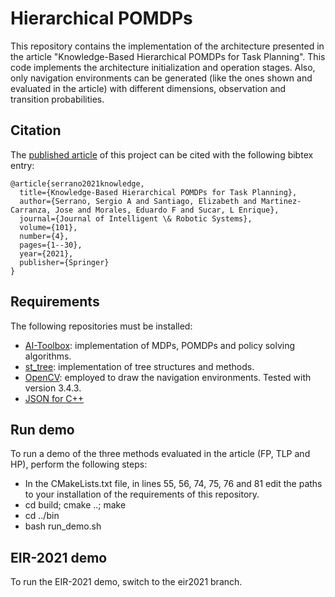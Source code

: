 # Hierarchical POMDPs

This repository contains the implementation of the architecture presented in the article "Knowledge-Based Hierarchical POMDPs for Task Planning". This code implements the architecture initialization and operation stages. Also, only navigation environments can be generated (like the ones shown and evaluated in the article) with different dimensions, observation and transition probabilities.

## Citation

The [published article](https://link.springer.com/article/10.1007/s10846-021-01348-8) of this project can be cited with the following bibtex entry:

```
@article{serrano2021knowledge,
  title={Knowledge-Based Hierarchical POMDPs for Task Planning},
  author={Serrano, Sergio A and Santiago, Elizabeth and Martinez-Carranza, Jose and Morales, Eduardo F and Sucar, L Enrique},
  journal={Journal of Intelligent \& Robotic Systems},
  volume={101},
  number={4},
  pages={1--30},
  year={2021},
  publisher={Springer}
}
```

## Requirements

The following repositories must be installed:

- [AI-Toolbox](https://github.com/Svalorzen/AI-Toolbox): implementation of MDPs, POMDPs and policy solving algorithms.
- [st_tree](https://github.com/erikerlandson/st_tree): implementation of tree structures and methods.
- [OpenCV](https://github.com/opencv/opencv): employed to draw the navigation environments. Tested with version 3.4.3.
- [JSON for C++](https://github.com/nlohmann/json)

## Run demo

To run a demo of the three methods evaluated in the article (FP, TLP and HP), perform the following steps:
- In the CMakeLists.txt file, in lines 55, 56, 74, 75, 76 and 81 edit the paths to your installation of the requirements of this repository.
- cd build; cmake ..; make
- cd ../bin
- bash run_demo.sh

## EIR-2021 demo

To run the EIR-2021 demo, switch to the eir2021 branch.
